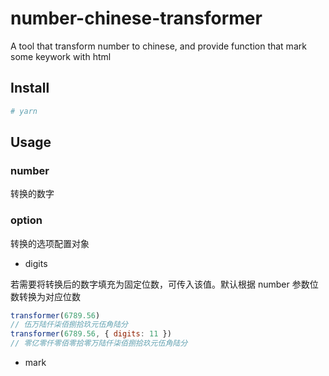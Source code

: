 # number-chinese-transformer

A tool that transform number to chinese, and provide function that mark some keywork with html

## Install

```sh
# yarn

```

## Usage

### number

转换的数字

### option

转换的选项配置对象

- digits

若需要将转换后的数字填充为固定位数，可传入该值。默认根据 number 参数位数转换为对应位数

```js
transformer(6789.56)
// 伍万陆仟柒佰捌拾玖元伍角陆分
transformer(6789.56, { digits: 11 })
// 零亿零仟零佰零拾零万陆仟柒佰捌拾玖元伍角陆分
```

- mark

